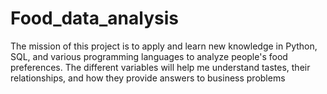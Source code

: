 ﻿# Food_data_analysis
The mission of this project is to apply and learn new knowledge in Python, SQL, and various programming languages to analyze people's food preferences. The different variables will help me understand tastes, their relationships, and how they provide answers to business problems

